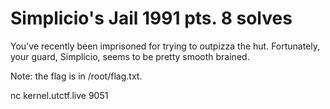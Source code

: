 # Simplicio's Jail 1991 pts. 8 solves
You've recently been imprisoned for trying to outpizza the hut. 
Fortunately, your guard, Simplicio, seems to be pretty smooth brained.

Note: the flag is in /root/flag.txt.

nc kernel.utctf.live 9051